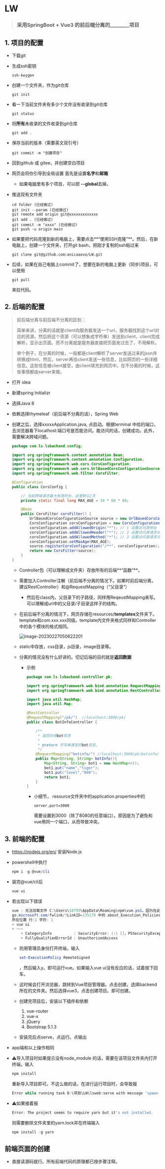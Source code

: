 # LW

> ### 采用SpringBoot + Vue3 的前后端分离的________项目



## 1. 项目的配置

* 下载git

* 生成ssh密钥

  ```
  ssh-keygen
  ```

* 创建一个文件夹，作为git仓库

  ```
  git init
  ```

* 看一下当前文件夹有多少个文件没有收录到git仓库

  ```
  git status
  ```

* 将**所有**未收录的文件收录到git仓库

  ```
  git add .
  ```

* 保存当前的版本（需要英文双引号）

  ```
  git commit -m "创建项目"
  ```

* 回到github 或 gitee，并创建空白项目

* 网页会将你引导到全局设置 首先是设置**名字**和**邮箱**

  * 如果电脑里有多个项目，可以把 **--global**去掉。

* 推送现有文件夹

  ```
  cd folder (已经做过)
  git init --param (已经做过)
  git remote add origin git@xxxxxxxxxxxxx
  git add . (已经做过)
  git commit -m "xxxx" (已经做过)
  git push -u origin main 
  ```

* 如果要把代码克隆到新的电脑上，需要点击**“使用SSH克隆”**。然后，在新电脑上，创建一个文件夹，打开git bash，把刚才复制的ssh粘过来

  ```
  git clone git@github.com:anicaaovo/LW.git
  ```

* 后续，如果在自己电脑上commit了，想要在新的电脑上更新（同步)项目，可以使用

  ```
  git pull
  ```

  来拉代码。



## 2. 后端的配置

> 前后端分离与前后端不分离的区别：
>
> 简单来讲，分离的话就是client向服务器发送一个url，服务器找到这个url对应的资源，然后把这个资源（可以想象成字符串）发送到client，client完成解析，显示出页面。而不分离就是服务器直接把页面发过去了，不用解析。
>
> 举个例子，在分离的时候，一般都是client解析了server发送过来的json并转换成html，然后，server再往client发送一些信息，比如网页的一些详细信息。这些信息被client接受，由client填充到网页中。在不分离的时候，这些事情都由server来做。

* 打开 idea

* 新建spring Initializr

* 选择Java 8

* 依赖选择thymeleaf（前后端不分离的话），Spring Web

* 创建之后，选择xxxxxApplication.java, 点启动。根据terminal 中给的端口，去浏览器看下localhost:端口号是否能访问。能访问的话，创建成功。此外，需要解决跨域问题。

  ```java
  package com.ls.lsbackend.config;
  
  import org.springframework.context.annotation.Bean;
  import org.springframework.context.annotation.Configuration;
  import org.springframework.web.cors.CorsConfiguration;
  import org.springframework.web.cors.UrlBasedCorsConfigurationSource;
  import org.springframework.web.filter.CorsFilter;
  
  @Configuration
  public class CorsConfig {
  
      // 当前跨域请求最大有效时长。这里默认1天
      private static final long MAX_AGE = 24 * 60 * 60;
  
      @Bean
      public CorsFilter corsFilter() {
          UrlBasedCorsConfigurationSource source = new UrlBasedCorsConfigurationSource();
          CorsConfiguration corsConfiguration = new CorsConfiguration();
          corsConfiguration.addAllowedOrigin("*"); // 1 设置访问源地址
          corsConfiguration.addAllowedHeader("*"); // 2 设置访问源请求头
          corsConfiguration.addAllowedMethod("*"); // 3 设置访问源请求方法
          corsConfiguration.setMaxAge(MAX_AGE);
          source.registerCorsConfiguration("/**", corsConfiguration); // 4 对接口配置跨域设置
          return new CorsFilter(source);
      }
  }
  ```

  * Controller包（可以理解成文件夹）存放所有的后端**“函数”**。

  * 需要加入Controller注解（前后端不分离的情况下。如果时前后端分离，建议RestController）和@RequestMapping（“父目录”）

    * 然后在class内，父目录下的子路径，同样用ReqeustMapping来写。可以理解成url中的父目录/子目录这样子的结构。

  * 在前后端不分离的情况下，网页存储在resources/**templates**文件夹下。template和com.xxx.xxx同级。template内文件夹格式同样和Controller中的各个模块的格式相同。

    ![image-20230227050622201](C:\Users\18795\AppData\Roaming\Typora\typora-user-images\image-20230227050622201.png)

    

  * static中存放，css目录，js目录，image目录等。

  * 分离的情况没有什么好讲的。切记后端的目的就是**返回数据**

    * 示例

      ```java
      package com.ls.lsbackend.controller.pk;
      
      import org.springframework.web.bind.annotation.RequestMapping;
      import org.springframework.web.bind.annotation.RestController;
      
      import java.util.HashMap;
      import java.util.Map;
      
      @RestController
      @RequestMapping("/pk/")  //localhost:3000/pk/
      public class BotInfoController {
      
          /**
           * 返回对局bot信息
           *
           * @return 字符串类型的bot信息。
           */
          @RequestMapping("botinfo/") //localhost:3000/pk/botinfo/  注意最后这个/，语法很严格。
          public Map<String, String> botInfo(){
              Map<String, String> bot1 = new HashMap<>();
              bot1.put("name","tiger");
              bot1.put("level","999");
              return bot1;
          }
      }
      ```

      * 小细节， resource文件夹中的application.properties中的

        ```
        server.port=3000
        ```

        需要设置到3000（除了8080的任意端口）。原因是为了避免和vue用同一个端口，从而导致冲突。

## 3. 前端的配置

* https://nodejs.org/en/ 安装Node.js

* powershell中执行

  ```powershell
  npm i -g @vue/cli
  ```

* 装完@vue/cli后

  ```powershell
  vue ui
  ```

* 若出现以下错误

  ```powershell
  vue : 无法加载文件 C:\Users\18795\AppData\Roaming\npm\vue.ps1，因为在此系统上禁止运行脚本。有关详细信息，请参阅 https:/
  go.microsoft.com/fwlink/?LinkID=135170 中的 about_Execution_Policies。
  所在位置 行:1 字符: 1
  + vue ui
  + ~~~
      + CategoryInfo          : SecurityError: (:) []，PSSecurityException
      + FullyQualifiedErrorId : UnauthorizedAccess
  ```

  * 则用管理员身份打开终端，输入

    ```powershell
    set-ExecutionPolicy RemoteSigned
    ```

    ，然后输入y。即可运行vue。如果输入vue ui没有反应的话，试着按下回车。

  * 这时候会打开浏览器，跳转到Vue项目管理器。点击创建。选择backend所在的文件夹。然后选择vue3，点击创建项目。即可创建。

  * 创建完项目后，安装以下插件和依赖

    1. vue-router
    2. vue-x
    3. jQuery
    4. Bootstrap 5.1.3

  * 安装完后点serve，点运行。点输出

* app端和以上操作相同

* :warning:导入项目时如果提示没有node_module 的话，需要在该项目文件夹内打开终端，输入 

  ```powershell
  npm install
  ```

  重新导入项目即可。不这么做的话，在进行运行项目时，会导致报

  ```powershell
  Error while running task D:\项目\LW\lsweb:serve with message 'spawn vue-cli-service ENOENT'
  ```

* :warning:如果接着报

  ```powershell
  Error: The project seems to require yarn but it's not installed.
  ```

  则需要删除文件夹里的yarn.lock并在终端输入

  ```powershell
  npm install -g yarn
  ```



## 前端页面的创建

* 直接读源码就行。所有前端代码的原理都已按步骤注释。
